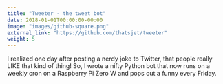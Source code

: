```yaml
---
title: "Tweeter - the tweet bot"
date: 2018-01-01T00:00:00-00:00
image: "images/github-square.png"
external_link: "https://github.com/thatsjet/tweeter"
weight: 5
---
```


I realized one day after posting a nerdy joke to Twitter, that people really LIKE that kind of thing! So, I wrote a nifty Python bot that now runs on a weekly cron on a Raspberry Pi Zero W and pops out a funny every Friday.
